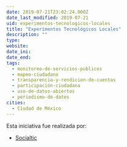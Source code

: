 ```yaml
---
date: 2019-07-21T23:02:24.000Z
date_last_modified: 2019-07-21
uid: experimentos-tecnologicos-locales
title: "Experimentos Tecnológicos Locales"
description: ""
type: 
website: 
date_ini: 
date_end: 
tags:
  - monitoreo-de-servicios-publicos
  - mapeo-ciudadano
  - transparencia-y-rendicion-de-cuentas
  - participación-ciudadana
  - uso-de-datos-abiertos
  - periodismo-de-datos
cities: 
  - Ciudad de México
---
```


Esta iniciativa fue realizada por:

- [Socialtic](/organizaciones/socialtic)
